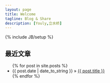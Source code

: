```yaml
---
layout: page
title: Welcome
tagline: Blog & Share
description: [Youly,立水桥]
---
```

{% include JB/setup %}

## 最近文章

<ul class="posts">
  {% for post in site.posts %}
    <li><span>{{ post.date | date_to_string }}</span> &raquo; <a href="{{ BASE_PATH }}{{ post.url }}">{{ post.title }}</a></li>
  {% endfor %}
</ul>

